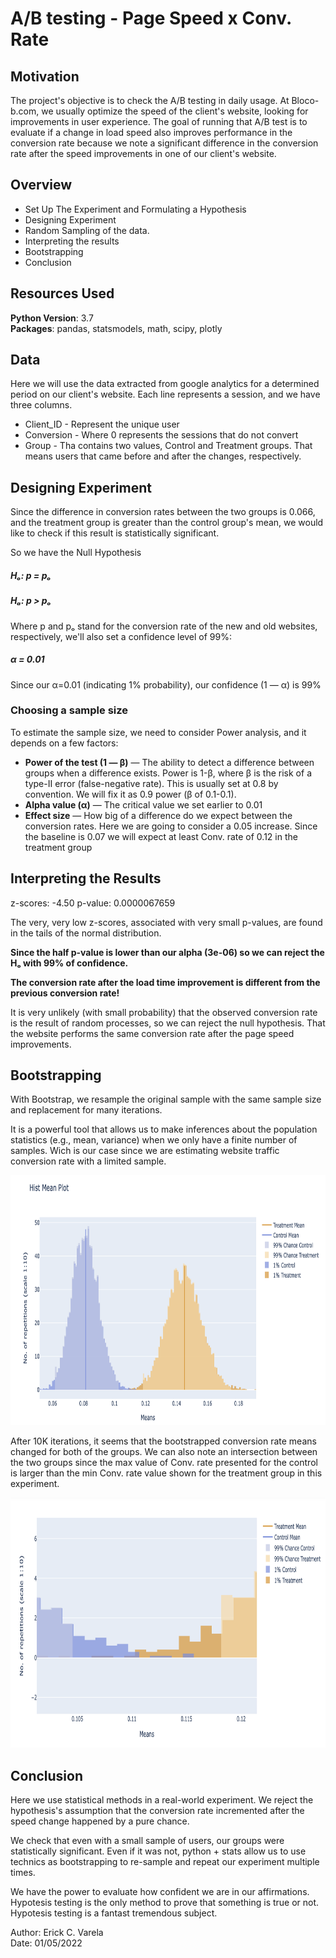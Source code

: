 # A/B testing - Page Speed x Conv. Rate

## Motivation

The project's objective is to check the A/B testing in daily usage. At Bloco-b.com, we usually optimize the speed of the client's website, looking for improvements in user experience. The goal of running that A/B test is to evaluate if a change in load speed also improves performance in the conversion rate because we note a significant difference in the conversion rate after the speed improvements in one of our client's website.

## Overview

* Set Up The Experiment and Formulating a Hypothesis
* Designing Experiment
* Random Sampling of the data.  
* Interpreting the results
* Bootstrapping 
* Conclusion

## Resources Used
 **Python Version**: 3.7<br/>
 **Packages**: pandas, statsmodels, math, scipy, plotly

## Data  
Here we will use the data extracted from google analytics for a determined period on our client's website. Each line represents a session, and we have three columns. 

* Client_ID - Represent the unique user
* Conversion -  Where 0 represents the sessions that do not convert
* Group - Tha contains two values, Control and Treatment groups. That means users that came before and after the changes, respectively.  
 
## Designing Experiment

Since the difference in conversion rates between the two groups is 0.066, and the treatment group is greater than the control group's mean, we would like to check if this result is statistically significant.

So we have the Null Hypothesis

##### Hₒ: p = pₒ

##### Hₐ: p > pₒ

Where p and pₒ stand for the conversion rate of the new and old websites, respectively, we'll also set a confidence level of 99%:

##### α = 0.01

Since our α=0.01 (indicating 1% probability), our confidence (1 — α) is 99%

### Choosing a sample size

To estimate the sample size, we need to consider Power analysis, and it depends on a few factors:

- **Power of the test (1 — β)** — The ability to detect a difference between groups when a difference exists. Power is 1-β, where β is the risk of a type-II error (false-negative rate). This is usually set at 0.8 by convention. We will fix it as 0.9 power (β of 0.1-0.1).
- **Alpha value (α)** — The critical value we set earlier to 0.01
- **Effect size** — How big of a difference do we expect between the conversion rates. Here we are going to consider a 0.05 increase. Since the baseline is 0.07 we will expect at least Conv. rate of 0.12 in the treatment group 

##  Interpreting the Results

z-scores: -4.50
p-value: 0.0000067659


The very, very low z-scores, associated with very small p-values, are found in the tails of the normal distribution.

**Since the half p-value is lower than our alpha (3e-06) so we can reject the Hₒ with 99% of confidence.**

**The conversion rate after the load time improvement is different from the previous conversion rate!**

It is very unlikely (with small probability) that the observed conversion rate is the result of random processes, so we can reject the null hypothesis. That the website performs the same conversion rate after the page speed improvements. 

## Bootstrapping
With Bootstrap, we resample the original sample with the same sample size and replacement for many iterations.

It is a powerful tool that allows us to make inferences about the population statistics (e.g., mean, variance) when we only have a finite number of samples. Wich is our case since we are estimating website traffic conversion rate with a limited sample.

<img src="AB-Testing/histplot.png" width="800" height="400">

After 10K iterations, it seems that the bootstrapped conversion rate means changed for both of the groups. We can also note an intersection between the two groups since the max value of Conv. rate presented for the control is larger than the min Conv. rate value shown for the treatment group in this experiment. 


<img src="AB-Testing/interception.png" width="800" height="400">

## Conclusion


Here we use statistical methods in a real-world experiment. 
We reject the hypothesis's assumption that the conversion rate incremented after the speed change happened by a pure chance. 

We check that even with a small sample of users, our groups were statistically significant. Even if it was not, python + stats allow us to use technics as bootstrapping to re-sample and repeat our experiment multiple times.

We have the power to evaluate how confident we are in our affirmations. Hypotesis testing is the only method to prove that something is true or not. Hypotesis testing is a fantast tremendous subject. 

Author: Erick C. Varela <br/>
Date: 01/05/2022
